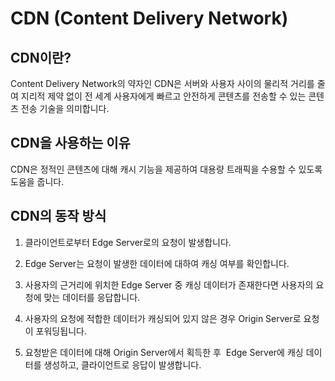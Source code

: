 # CDN (Content Delivery Network)

## CDN이란?
Content Delivery Network의 약자인 CDN은 서버와 사용자 사이의 물리적 거리를 줄여 지리적 제약 없이 전 세계 사용자에게 빠르고 안전하게 콘텐츠를 전송할 수 있는 콘텐츠 전송 기술을 의미합니다.

## CDN을 사용하는 이유
CDN은 정적인 콘텐츠에 대해 캐시 기능을 제공하여 대용량 트래픽을 수용할 수 있도록 도움을 줍니다.

## CDN의 동작 방식
1. 클라이언트로부터 Edge Server로의 요청이 발생합니다.

2. Edge Server는 요청이 발생한 데이터에 대하여 캐싱 여부를 확인합니다.

3. 사용자의 근거리에 위치한 Edge Server 중 캐싱 데이터가 존재한다면 사용자의 요청에 맞는 데이터를 응답합니다.

4. 사용자의 요청에 적합한 데이터가 캐싱되어 있지 않은 경우 Origin Server로 요청이 포워딩됩니다.

5. 요청받은 데이터에 대해 Origin Server에서 획득한 후  Edge Server에 캐싱 데이터를 생성하고, 클라이언트로 응답이 발생합니다.